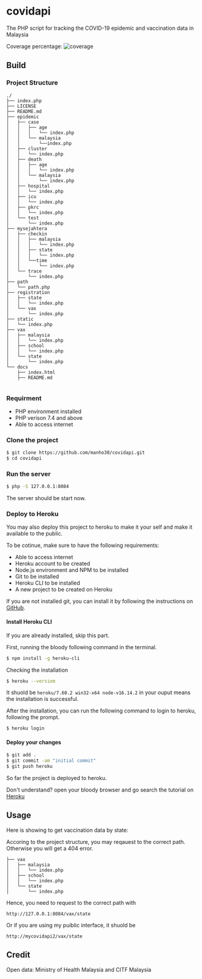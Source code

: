 # covidapi

The PHP script for tracking the COVID-19 epidemic and vaccination data in Malaysia

Coverage percentage: ![coverage](https://img.shields.io/badge/coverage-42%25-green)


## Build

### Project Structure
```
./
├── index.php
├── LICENSE
├── README.md
├── epidemic
│   ├── case
│   │   ├── age
│   │   │   └── index.php
│   │   └── malaysia
│   │       └──index.php
│   ├── cluster
│   │   └── index.php
│   ├── death
│   │   ├── age
│   │   │   └── index.php
│   │   └── malaysia
│   │       └── index.php
│   ├── hospital
│   │   └── index.php
│   ├── icu
│   │   └── index.php
│   ├── pkrc
│   │   └── index.php
│   └── test
│       └── index.php
├── mysejahtera
│   ├── checkin
│   │   ├── malaysia
│   │   │   └── index.php
│   │   ├── state
│   │   │   └── index.php
│   │   └──time
│   │       └── index.php
│   └── trace
│       └── index.php
├── path
│   └── path.php
├── registration
│   ├── state
│   │   └── index.php
│   └── vax
│       └── index.php
├── static
│   └── index.php
├── vax
│   ├── malaysia
│   │   └── index.php
│   ├── school
│   │   └── index.php
│   └── state
│       └── index.php
└── docs
    ├── index.html
    ├── README.md
    
```

### Requirment
- PHP environment installed
- PHP verison 7.4 and above
- Able to access internet

### Clone the project

```bash
$ git clone https://github.com/manho30/covidapi.git
$ cd covidapi
```

### Run the server

``` bash
$ php -S 127.0.0.1:8084
```
The server should be start now.


### Deploy to Heroku
You may also deploy this project to heroku to make it your self and make it available to the public.

To be cotinue, make sure to have the following requirements:
- Able to access internet
- Heroku account to be created
- Node.js environment and NPM to be installed
- Git to be installed
- Heroku CLI to be installed
- A new project to be created on Heroku



If you are not installed git, you can install it by following the instructions on [GitHub](https://help.github.com/en/articles/set-up-git-on-windows-mac-and-linux-with-git-for-windows).


#### Install Heroku CLI
If you are already installed, skip this part.

First, running the bloody following command in the terminal.

```bash
$ npm install -g heroku-cli
```

Checking the installation

```bash
$ heroku --versiom
```
It shuold be `heroku/7.60.2 win32-x64 node-v16.14.2` in your ouput means the installation is successful.


After the installation, you can run the following command to login to heroku, following the prompt.


```bash
$ heroku login
```


#### Deploy your changes

``` bash
$ git add .
$ git commit -am "initial commit"
$ git push heroku
```
So far the project is deployed to heroku.

Don't understand?
open your bloody browser and go search the tutorial on [Heroku](https://devcenter.heroku.com/articles/getting-started-with-nodejs)



## Usage

Here is showing to get vaccination data by state:



Accoring to the project structure, you may reqauest to the correct path. Otherwise you will get a 404 error.

``` text
├── vax
│   ├── malaysia
│   │   └── index.php
│   ├── school
│   │   └── index.php
│   └── state
│       └── index.php
```
Hence, you need to request to the correct path with 
``` text
http://127.0.0.1:8084/vax/state
```



Or if you are using my puiblic interface, it shuold be
``` text
http://mycovidapi2/vax/state
```

## Credit
Open data: Ministry of Health Malaysia and CITF Malaysia
